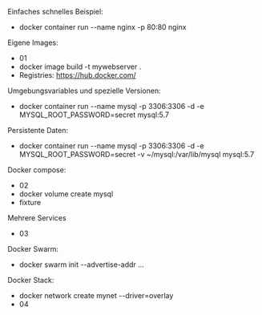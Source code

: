Einfaches schnelles Beispiel:
 - docker container run --name nginx -p 80:80 nginx

Eigene Images:
 - 01
 - docker image build -t mywebserver .
 - Registries: https://hub.docker.com/

Umgebungsvariables und spezielle Versionen:
 - docker container run --name mysql -p 3306:3306 -d -e MYSQL_ROOT_PASSWORD=secret mysql:5.7

Persistente Daten:
 - docker container run --name mysql -p 3306:3306 -d -e MYSQL_ROOT_PASSWORD=secret -v ~/mysql:/var/lib/mysql mysql:5.7

Docker compose:
 - 02
 - docker volume create mysql 
 - fixture
 
Mehrere Services
 - 03

Docker Swarm:
 - docker swarm init --advertise-addr ...

Docker Stack:
 - docker network create mynet --driver=overlay
 - 04